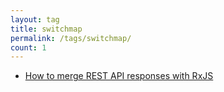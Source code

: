 ```yaml
---
layout: tag
title: switchmap
permalink: /tags/switchmap/
count: 1
---
```


- [How to merge REST API responses with RxJS](https://icreated.co/angular/rxjs/switchmap/2023/07/09/how-to-merge-with-rxjs.html)
